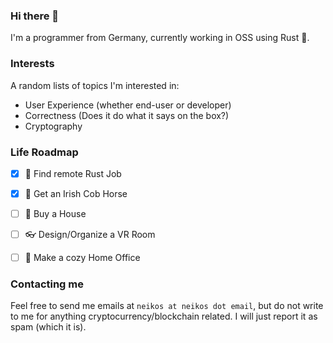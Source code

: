 ### Hi there 👋

I'm a programmer from Germany, currently working in OSS using Rust 🦀. 


<!--

I'm proud of the following projects:


<dl>
  <dt><a href="https://github.com/TheNeikos/rustbreak">Rustbreak</a> • <img src="https://img.shields.io/github/stars/TheNeikos/rustbreak" /></dt> 
  <dd>
    <blockquote>
      Rustbreak is a Daybreak inspired self-contained file database. It is meant to be fast and simple to use. 
      You add it to your application and it should just work for you. The only thing you will have to take care of is saving.
    </blockquote>
  </dd>
  <dt><a href="https://github.com/TheNeikos/viereck">Viereck</a> • <img src="https://img.shields.io/github/stars/TheNeikos/viereck" /></dt>
  <dd>
    <blockquote>
      `viereck` is an X11 tool to display graphics as an overlay. It can be considered as an attempt to replace `dzen2`.
    </blockquote>
  </dd>
</dl>

-->

### Interests

A random lists of topics I'm interested in:

- User Experience (whether end-user or developer)
- Correctness (Does it do what it says on the box?)
- Cryptography


### Life Roadmap

- [x] 🦀 Find remote Rust Job
- [x] 🐴 Get an Irish Cob Horse
- [ ] 🏡 Buy a House
- [ ] 👓 Design/Organize a VR Room
- [ ] 🏢 Make a cozy Home Office


### Contacting me

Feel free to send me emails at `neikos at neikos dot email`, but do not write to me for anything cryptocurrency/blockchain related. I will just report it as spam (which it is).
